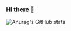 ### Hi there 👋
![Anurag's GitHub stats](https://github-readme-stats.vercel.app/api?username=anuraghazra&show_icons=true&theme=tokyonight)
